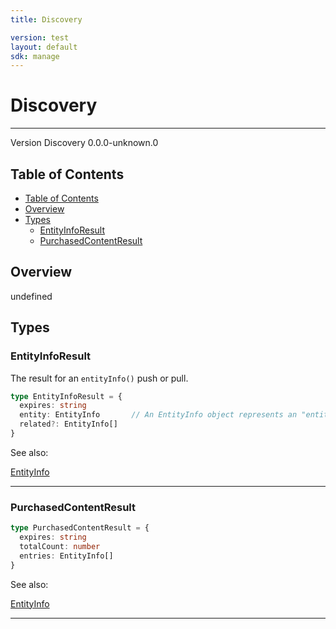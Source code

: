 ```yaml
---
title: Discovery

version: test
layout: default
sdk: manage
---
```


# Discovery
---
Version Discovery 0.0.0-unknown.0

## Table of Contents
   - [Table of Contents](#table-of-contents)
   - [Overview](#overview)
   - [Types](#types)
     - [EntityInfoResult](#entityinforesult)
     - [PurchasedContentResult](#purchasedcontentresult)


## Overview
 undefined

## Types

### EntityInfoResult

The result for an `entityInfo()` push or pull.

```typescript
type EntityInfoResult = {
  expires: string
  entity: EntityInfo       // An EntityInfo object represents an "entity" on the platform. Currently, only entities of type `program` are supported. `programType` must be supplied to identify the program type.
  related?: EntityInfo[]
}
```

See also: 

[EntityInfo](../schemas/Entertainment/#EntityInfo)

---

### PurchasedContentResult



```typescript
type PurchasedContentResult = {
  expires: string
  totalCount: number
  entries: EntityInfo[]
}
```

See also: 

[EntityInfo](../schemas/Entertainment/#EntityInfo)

---
